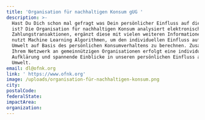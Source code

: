 ```yaml
---
title: 'Organisation für nachhaltigen Konsum gUG '
description: >-
  Hast Du Dich schon mal gefragt was Dein persönlicher Einfluss auf die Umwelt
  ist? Die Organisation für nachhaltigen Konsum analysiert elektronische
  Zahlungstransaktionen, ergänzt diese mit vielen weiteren Informationen und
  nutzt Machine Learning Algorithmen, um den individuellen Einfluss auf die
  Umwelt auf Basis des persönlichen Konsumverhaltens zu berechnen. Zusammen mit
  Ihrem Netzwerk an gemeinnützigen Organisationen erfolgt eine individuelle
  Aufklärung und spannende Einblicke in unseren persönlichen Einfluss auf die
  Umwelt. 
email: dl@ofnk.org
link: ' https://www.ofnk.org'
image: /uploads/organisation-für-nachhaltigen-konsum.png
city:
postalCode:
federalState:
impactArea:
organization:
---
```


